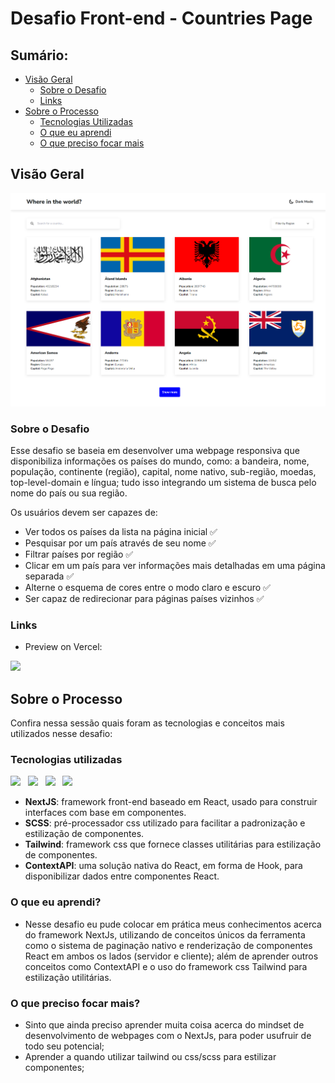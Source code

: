 # Desafio Front-end - Countries Page

## Sumário:

- [Visão Geral](#visão-geral)
  - [Sobre o Desafio](#sobre-o-desafio)
  - [Links](#links)
- [Sobre o Processo](#sobre-o-processo)
  - [Tecnologias Utilizadas](#tecnologias-utilizadas)
  - [O que eu aprendi](#o-que-eu-aprendi)
  - [O que preciso focar mais](#o-que-preciso-focar-mais)

## Visão Geral

<img src="./assets/rik-countries.png" />

### Sobre o Desafio

Esse desafio se baseia em desenvolver uma webpage responsiva que disponibiliza informações os países do mundo, como: a bandeira, nome, população, continente (região), capital, nome nativo, sub-região, moedas, top-level-domain e língua; tudo isso integrando um sistema de busca pelo nome do país ou sua região.

Os usuários devem ser capazes de:

- Ver todos os países da lista na página inicial ✅
- Pesquisar por um país através de seu nome ✅
- Filtrar países por região ✅
- Clicar em um país para ver informações mais detalhadas em uma página separada ✅
- Alterne o esquema de cores entre o modo claro e escuro ✅
- Ser capaz de redirecionar para páginas países vizinhos ✅

### Links

- <p>Preview on Vercel:</p>
<a href="https://rik-countries.vercel.app/">
    <img src="https://img.shields.io/badge/Vercel_Preview-000?style=for-the-badge&logo=vercel" />
</a>

## Sobre o Processo

Confira nessa sessão quais foram as tecnologias e conceitos mais utilizados nesse desafio:

### Tecnologias utilizadas


<img src="https://img.shields.io/badge/next.js-000000?style=for-the-badge&logo=nextdotjs&logoColor=white" /> &nbsp;
<img src="https://img.shields.io/badge/SCSS-000?style=for-the-badge&logo=sass&logoColor=CC6699" /> &nbsp;
<img src="https://img.shields.io/badge/Tailwind_CSS-000?style=for-the-badge&logo=tailwind-css&logoColor=38B2AC" /> &nbsp;
<img src="https://img.shields.io/badge/ContextAPI-000?style=for-the-badge" /> &nbsp;

- <b>NextJS</b>: framework front-end baseado em React, usado para construir interfaces com base em componentes.
- <b>SCSS</b>: pré-processador css utilizado para facilitar a padronização e estilização de componentes.
- <b>Tailwind</b>: framework css que fornece classes utilitárias para estilização de componentes.
- <b>ContextAPI</b>: uma solução nativa do React, em forma de Hook, para disponibilizar dados entre componentes React.

### O que eu aprendi?

  - Nesse desafio eu pude colocar em prática meus conhecimentos acerca do framework NextJs, utilizando de conceitos únicos da ferramenta como o sistema de paginação nativo e renderização de componentes React em ambos os lados (servidor e cliente); além de aprender outros conceitos como ContextAPI e o uso do framework css Tailwind para estilização utilitárias.

### O que preciso focar mais?

- Sinto que ainda preciso aprender muita coisa acerca do mindset de desenvolvimento de webpages com o NextJs, para poder usufruir de todo seu potencial;
- Aprender a quando utilizar tailwind ou css/scss para estilizar componentes;